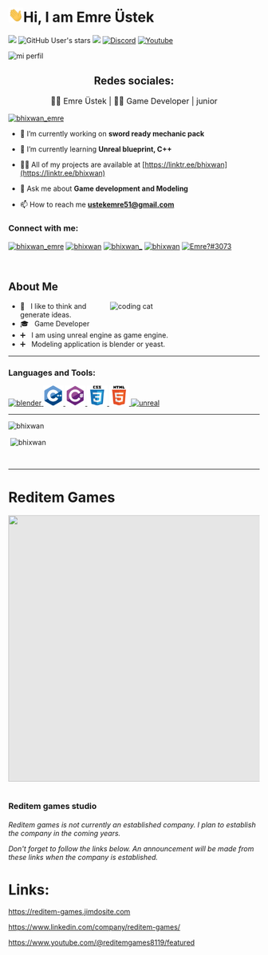 # <img src="https://raw.githubusercontent.com/ABSphreak/ABSphreak/master/gifs/Hi.gif" width="30px">Hi, I am Emre Üstek  

![](https://img.shields.io/github/followers/Bhixwan?style=flat-square)
![GitHub User's stars](https://img.shields.io/github/stars/Bhixwan?label=%E2%AD%90GitHub%20stars&style=flat-square)
![](https://komarev.com/ghpvc/?username=Bhixwan)
<a href="https://discord.gg/568apwjXVz">![Discord](https://img.shields.io/discord/981282014693040240?style=flat-square)</a>
<a href="https://www.youtube.com/channel/UCtinF-0dix9LhE90bZNoioA/featured">![Youtube](https://img.shields.io/badge/Bhx-Art?style=flat&logo=youtube)</a>
<!-- <h1 style="font-size: 2.5rem; font-weight: bold; text-align: center;" align='center'> <img src="https://media.giphy.com/media/ObNTw8Uzwy6KQ/giphy.gif" width="40px"> Hello World! <img src="https://media.giphy.com/media/fFEFxS3DE5VIY/giphy.gif" width="35px" /></h1>    -->

![mi perfil](https://64.media.tumblr.com/cf748aa5518f0ad3dae74162424f4a04/76ddd678316d5ac1-2e/s1280x1920/2d44253cd906c372b65071c303930a269bf38729.gif)

 <h2 align="center">Redes sociales:</h2>


<p style="text-align: center; font-size: 1rem;" align='center'>👦🏻 Emre Üstek | 👨‍💻 Game Developer | junior</p>



<p align="left"> <a href="https://twitter.com/bhixwan_emre" target="blank"><img src="https://img.shields.io/twitter/follow/bhixwan_emre?logo=twitter&style=for-the-badge" alt="bhixwan_emre" /></a> </p>

- 🔭 I’m currently working on **sword ready mechanic pack**

- 🌱 I’m currently learning **Unreal blueprint, C++**

- 👨‍💻 All of my projects are available at [https://linktr.ee/bhixwan](https://linktr.ee/bhixwan)

- 💬 Ask me about **Game development and Modeling**

- 📫 How to reach me **ustekemre51@gmail.com**

<h3 align="left">Connect with me:</h3>
<p align="left">
<a href="https://twitter.com/bhixwan_emre" target="blank"><img align="center" src="https://raw.githubusercontent.com/rahuldkjain/github-profile-readme-generator/master/src/images/icons/Social/twitter.svg" alt="bhixwan_emre" height="30" width="40" /></a>
<a href="https://linkedin.com/in/bhixwan" target="blank"><img align="center" src="https://raw.githubusercontent.com/rahuldkjain/github-profile-readme-generator/master/src/images/icons/Social/linked-in-alt.svg" alt="bhixwan" height="30" width="40" /></a>
<a href="https://instagram.com/bhixwan_" target="blank"><img align="center" src="https://raw.githubusercontent.com/rahuldkjain/github-profile-readme-generator/master/src/images/icons/Social/instagram.svg" alt="bhixwan_" height="30" width="40" /></a>
<a href="https://www.youtube.com/c/bhixwan" target="blank"><img align="center" src="https://raw.githubusercontent.com/rahuldkjain/github-profile-readme-generator/master/src/images/icons/Social/youtube.svg" alt="bhixwan" height="30" width="40" /></a>
<a href="https://discord.gg/Emre?#3073" target="blank"><img align="center" src="https://raw.githubusercontent.com/rahuldkjain/github-profile-readme-generator/master/src/images/icons/Social/discord.svg" alt="Emre?#3073" height="30" width="40" /></a>
</p>

<br />

<h2> About Me</h2>

<!-- 
<img width="35%" align="right" alt="Github" src="https://user-images.githubusercontent.com/48678280/88862734-4903af80-d201-11ea-968b-9c939d88a37c.gif" />  -->

<img align='right' src="https://media4.giphy.com/media/iJCo9daAP0xugHhhfb/giphy.gif?cid=790b7611d70366c6f78e30b20b947de81c93558a781bcf49&rid=giphy.gif&ct=g" height="" width="300" alt="coding cat">

- 🤔 &nbsp; I like to think and generate ideas.
- 🎓 &nbsp; Game Developer
- ➕ &nbsp; I am using unreal engine as game engine.
- ➕ &nbsp; Modeling application is blender or yeast.

<hr>

<h3 align="left">Languages and Tools:</h3>
<p align="left"> <a href="https://www.blender.org/" target="_blank" rel="noreferrer"> <img src="https://download.blender.org/branding/community/blender_community_badge_white.svg" alt="blender" width="40" height="40"/> </a> <a href="https://www.w3schools.com/cpp/" target="_blank" rel="noreferrer"> <img src="https://raw.githubusercontent.com/devicons/devicon/master/icons/cplusplus/cplusplus-original.svg" alt="cplusplus" width="40" height="40"/> </a> <a href="https://www.w3schools.com/cs/" target="_blank" rel="noreferrer"> <img src="https://raw.githubusercontent.com/devicons/devicon/master/icons/csharp/csharp-original.svg" alt="csharp" width="40" height="40"/> </a> <a href="https://www.w3schools.com/css/" target="_blank" rel="noreferrer"> <img src="https://raw.githubusercontent.com/devicons/devicon/master/icons/css3/css3-original-wordmark.svg" alt="css3" width="40" height="40"/> </a> <a href="https://www.w3.org/html/" target="_blank" rel="noreferrer"> <img src="https://raw.githubusercontent.com/devicons/devicon/master/icons/html5/html5-original-wordmark.svg" alt="html5" width="40" height="40"/> </a> <a href="https://unrealengine.com/" target="_blank" rel="noreferrer"> <img src="https://raw.githubusercontent.com/kenangundogan/fontisto/036b7eca71aab1bef8e6a0518f7329f13ed62f6b/icons/svg/brand/unreal-engine.svg" alt="unreal" width="40" height="40"/> </a> </p>

<hr>

<p><img align="left" src="https://github-readme-stats.vercel.app/api/top-langs?username=bhixwan&show_icons=true&locale=en&layout=compact" alt="bhixwan" /></p>
<br>
<p>&nbsp;<img align="center" src="https://github-readme-stats.vercel.app/api?username=bhixwan&show_icons=true&locale=en" alt="bhixwan" /></p>

<br>

<hr>

# Reditem Games
<img style="display: block;-webkit-user-select: none;margin: auto;cursor: zoom-in;background-color: hsl(0, 0%, 90%);transition: background-color 300ms;" src="https://jimdo-storage.freetls.fastly.net/image/331649899/2efcb20f-f507-45e4-8613-149efcf6bff8.jpg?format=pjpg&amp;quality=80,90&amp;auto=webp&amp;disable=upscale&amp;width=1440&amp;height=768&amp;trim=0,0,0,0" width="1002" height="534">

#
<h3>Reditem games studio</h3>

<h6>Reditem games is not currently an established company. I plan to establish the company in the coming years.

Don't forget to follow the links below. An announcement will be made from these links when the company is established.</h6>

# Links:

https://reditem-games.jimdosite.com

https://www.linkedin.com/company/reditem-games/

https://www.youtube.com/@reditemgames8119/featured

